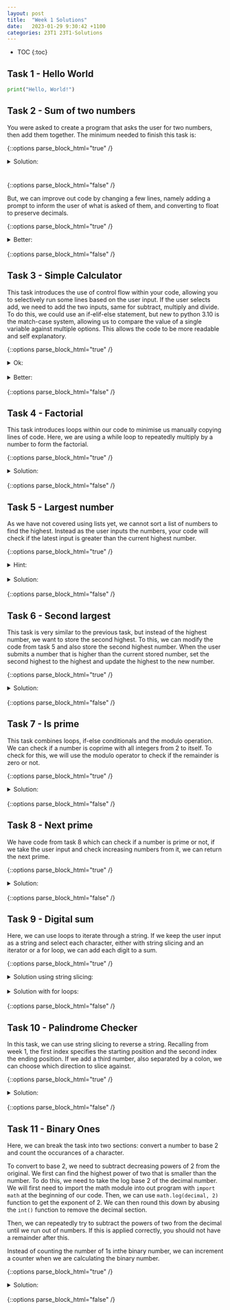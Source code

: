 ```yaml
---
layout: post
title:  "Week 1 Solutions"
date:   2023-01-29 9:30:42 +1100
categories: 23T1 23T1-Solutions
---
```


* TOC 
{:toc}

## Task 1 - Hello World

```python
print("Hello, World!")
```

## Task 2 - Sum of two numbers

You were asked to create a program that asks the user for two numbers, then add 
them together. The minimum needed to finish this task is:

{::options parse_block_html="true" /}

<details><summary markdown="span">Solution:</summary>
<hr style="height:10px; visibility:hidden;" />

```python
first = input()
second = input()

print(int(first) + int(second))
```

</details>
<hr style="height:10px; visibility:hidden;" />
{::options parse_block_html="false" /}

But, we can improve out code by changing a few lines, namely adding a prompt to 
inform the user of what is asked of them, and converting to float to preserve 
decimals.

{::options parse_block_html="true" /}
<details><summary markdown="span">Better:</summary>
<hr style="height:10px; visibility:hidden;" />

```python
print("First number: ", end = "")
first = input()

print("Second number: ", end = "")
second = input()

print(float(first) + float(second))
```

</details>
<br/>
{::options parse_block_html="false" /}

## Task 3 - Simple Calculator

This task introduces the use of control flow within your code, allowing you 
to selectively run some lines based on the user input. If the user selects 
add, we need to add the two inputs, same for subtract, multiply and divide. 
To do this, we could use an if-elif-else statement, but new to python 3.10 
is the match-case system, allowing us to compare the value of a single variable 
against multiple options. This allows the code to be more readable and self 
explanatory.

{::options parse_block_html="true" /}
<details><summary markdown="span">Ok:</summary>
<hr style="height:10px; visibility:hidden;" />

```python
print("First number: ", end = "")
first = float(input())

print("Operation: ", end = "")
op = input()

print("Second number: ", end = "")
second = float(input())

if op == "add":
    answer = first + second
elif op == "subtract":
    answer = first - second
elif op == "multiply":
    answer = first * second
elif op == "divide":
    answer = first / second
else:
    print("Invalid input")
    exit()

print(answer)
```

</details>
<br/>

<details><summary markdown="span">Better:</summary>
<hr style="height:10px; visibility:hidden;" />

```python
print("First number: ", end = "")
answer = float(input())

print("Operation: ", end = "")
op = input()

print("Second number: ", end = "")

match op:
    case "add":
        answer += float(input())
    case "subtract":
        answer -= float(input())
    case "multiply":
        answer *= float(input())
    case "divide":
        answer /= float(input())
    case _:
        print("Invalid input")
        exit()

print(answer)
```

</details>
<br/>
{::options parse_block_html="false" /}

## Task 4 - Factorial
This task introduces loops within our code to minimise us manually copying 
lines of code. Here, we are using a while loop to repeatedly multiply by a 
number to form the factorial.


{::options parse_block_html="true" /}
<details><summary markdown="span">Solution:</summary>
<hr style="height:10px; visibility:hidden;" />

```python
print("Number: ", end = "")
number = int(input())
factorial = 1

while number != 0:
    factorial *= number
    number -= 1

print(factorial)
```

</details>
<br/>
{::options parse_block_html="false" /}

## Task 5 - Largest number
As we have not covered using lists yet, we cannot sort a list of numbers to 
find the highest. Instead as the user inputs the numbers, your code will check 
if the latest input is greater than the current highest number.

{::options parse_block_html="true" /}
<details><summary markdown="span">Hint:</summary>
<hr style="height:10px; visibility:hidden;" />

You can ask the user for an input and with a while loop repeat your code that 
compares the input until it is blank.

```python
number = float(input())

while number:
    # check for the largest number

print(largest)
```

</details>
<br>

<details><summary markdown="span">Solution:</summary>
<hr style="height:10px; visibility:hidden;" />

We can store the current highest number in a variable (set to zero at the start), 
then if the latest input is greater, use update the variable to this new value.

```python
number = input()
biggest = 0

while number:
    if float(number) > biggest:
        biggest = float(number)

    number = input()

print(biggest)
```

</details>
<br/>
{::options parse_block_html="false" /}

## Task 6 - Second largest

This task is very similar to the previous task, but instead of the highest 
number, we want to store the second highest. To this, we can modify the code 
from task 5 and also store the second highest number. When the user submits a 
number that is higher than the current stored number, set the second highest 
to the highest and update the highest to the new number.

{::options parse_block_html="true" /}
<details><summary markdown="span">Solution:</summary>
<hr style="height:10px; visibility:hidden;" />

```python
number = input()
biggest = 0
secondBiggest = 0

while number:
    if float(number) > biggest:
        secondBiggest = biggest
        biggest = float(number)

    number = input()

print(secondBiggest)
```

</details>
<br/>
{::options parse_block_html="false" /}

## Task 7 - Is prime

This task combines loops, if-else conditionals and the modulo operation. We can 
check if a number is coprime with all integers from 2 to itself. To check for 
this, we will use the modulo operator to check if the remainder is zero or not.

{::options parse_block_html="true" /}
<details><summary markdown="span">Solution:</summary>
<hr style="height:10px; visibility:hidden;" />

```python
prime = int(input())
count = 2

while count != prime:
    if prime % (count) == 0:
        print("no")
        exit()
    else:
        count += 1

print("yes")
```

</details>
<br/>
{::options parse_block_html="false" /}

## Task 8 - Next prime

We have code from task 8 which can check if a number is prime or not, if we take 
the user input and check increasing numbers from it, we can return the next prime.

{::options parse_block_html="true" /}
<details><summary markdown="span">Solution:</summary>
<hr style="height:10px; visibility:hidden;" />

```python
prime = int(input()) + 1
isPrime = False

while not isPrime:
    count = 2
    isPrime = True

    while count != prime:
        if prime % (count) == 0:
            isPrime = False
            break
        else:
            count += 1
    
    if isPrime == False:
        prime += 1

print(prime)
```

</details>
<br/>
{::options parse_block_html="false" /}

## Task 9 - Digital sum

Here, we can use loops to iterate through a string. If we keep the user input 
as a string and select each character, either with string slicing and an iterator 
or a for loop, we can add each digit to a sum.

{::options parse_block_html="true" /}
<details><summary markdown="span">Solution using string slicing:</summary>
<hr style="height:10px; visibility:hidden;" />

```python
number = input()
total = 0
i = 0

while i != len(number):
    total += int(number[i])
    i += 1

print(total)
```

</details>
<br/>

<details><summary markdown="span">Solution with for loops:</summary>
<hr style="height:10px; visibility:hidden;" />

```python
number = input()
total = 0

for char in number:
    total += int(char)

print(total)
```

</details>
<br/>
{::options parse_block_html="false" /}

## Task 10 - Palindrome Checker

In this task, we can use string slicing to reverse a string. Recalling from 
week 1, the first index specifies the starting position and the second index 
the ending position. If we add a third number, also separated by a colon, we 
can choose which direction to slice against.

{::options parse_block_html="true" /}
<details><summary markdown="span">Solution:</summary>
<hr style="height:10px; visibility:hidden;" />

```python
number = input()

reverse = number[::-1]

if number == reverse:
    print("Yes")
else:
    print("No")
```

</details>
<br/>
{::options parse_block_html="false" /}

## Task 11 - Binary Ones

Here, we can break the task into two sections: convert a number to base 2 
and count the occurances of a character.

To convert to base 2, we need to subtract decreasing powers of 2 from the 
original. We first can find the highest power of two that is smaller than the 
number. To do this, we need to take the log base 2 of the decimal number. We 
will first need to import the math module into out program with `import math` 
at the beginning of our code. Then, we can use `math.log(decimal, 2)` function 
to get the exponent of 2. We can then round this down by abusing the `int()` 
function to remove the decimal section.

Then, we can repeatedly try to subtract the powers of two from the decimal until 
we run out of numbers. If this is applied correctly, you should not have a 
remainder after this.

Instead of counting the number of 1s inthe binary number, we can increment a 
counter when we are calculating the binary number.

{::options parse_block_html="true" /}
<details><summary markdown="span">Solution:</summary>
<hr style="height:10px; visibility:hidden;" />

```python
import math

decimal = int(input())
exponent = int(math.log(decimal, 2))
count = 0

while exponent >= 0:
    if (decimal - (2 ** exponent)) >= 0:
        decimal -= (2 ** exponent)
        count += 1

    exponent -= 1

print(count)
```

</details>
<br/>
{::options parse_block_html="false" /}